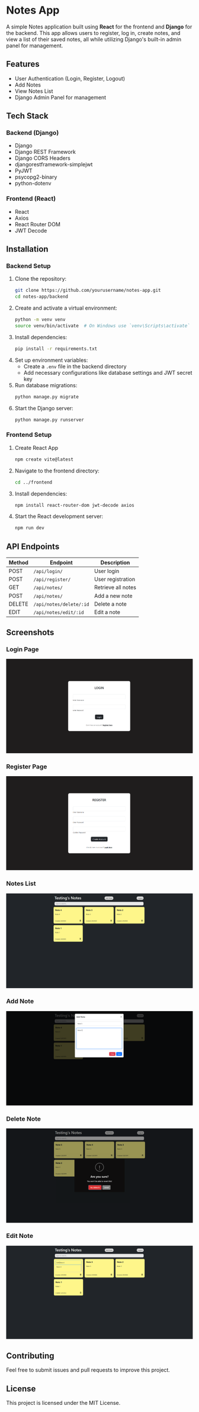 # Notes App

A simple Notes application built using **React** for the frontend and **Django** for the backend. This app allows users to register, log in, create notes, and view a list of their saved notes, all while utilizing Django's built-in admin panel for management.

## Features
- User Authentication (Login, Register, Logout)
- Add Notes
- View Notes List
- Django Admin Panel for management

## Tech Stack

### Backend (Django)
- Django
- Django REST Framework
- Django CORS Headers
- djangorestframework-simplejwt
- PyJWT
- psycopg2-binary
- python-dotenv

### Frontend (React)
- React
- Axios
- React Router DOM
- JWT Decode

## Installation

### Backend Setup
1. Clone the repository:
   ```sh
   git clone https://github.com/yourusername/notes-app.git
   cd notes-app/backend
   ```
2. Create and activate a virtual environment:
   ```sh
   python -m venv venv
   source venv/bin/activate  # On Windows use `venv\Scripts\activate`
   ```
3. Install dependencies:
   ```sh
   pip install -r requirements.txt
   ```
4. Set up environment variables:
   - Create a `.env` file in the backend directory
   - Add necessary configurations like database settings and JWT secret key
5. Run database migrations:
   ```sh
   python manage.py migrate
   ```
6. Start the Django server:
   ```sh
   python manage.py runserver
   ```

### Frontend Setup
1. Create React App
   ```sh
   npm create vite@latest
   ```
2. Navigate to the frontend directory:
   ```sh
   cd ../frontend
   ```
3. Install dependencies:
   ```sh
   npm install react-router-dom jwt-decode axios
   ```
4. Start the React development server:
   ```sh
   npm run dev
   ```

## API Endpoints
| Method | Endpoint          | Description          |
|--------|------------------|----------------------|
| POST   | `/api/login/`    | User login          |
| POST   | `/api/register/` | User registration   |
| GET    | `/api/notes/`    | Retrieve all notes  |
| POST   | `/api/notes/`    | Add a new note      |
| DELETE | `/api/notes/delete/:id` | Delete a note       |
| EDIT | `/api/notes/edit/:id` | Edit a note       |

## Screenshots
### Login Page
![Login Page](Screenshots/Login.png)

### Register Page
![Login Page](Screenshots/Register.png)

### Notes List
![Notes List](Screenshots/Home.png)

### Add Note
![Add Note](Screenshots/Add.png)

### Delete Note
![Add Note](Screenshots/Delete.png)

### Edit Note
![Add Note](Screenshots/Edit.png)

## Contributing
Feel free to submit issues and pull requests to improve this project.

## License
This project is licensed under the MIT License.


